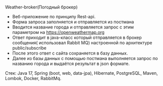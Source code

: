 Weather-broker(Погодный брокер)

- Веб-приложение по принципу Rest-api.
- Форма запроса заполняется и отправляется из постмана
- Вводится название города и отправляется запрос с этим параметром на https://openweathermap.org
- Ответ приходит в java-класс который отправляется в брокер сообщения( использовал Rabbit MQ) настроенной по архитектуре public/subscribe
- После этого ответ с сайта сохраняется в базу данных.
- Далее из базы данных с помощью постмана выполняется запрос по названию города и выдаётся результат в json формате.

Стек:
Java 17, Spring (boot, web, data-jpa), Hibernate, PostgreSQL, Maven, Lombok, Docker, RabbitMq.
